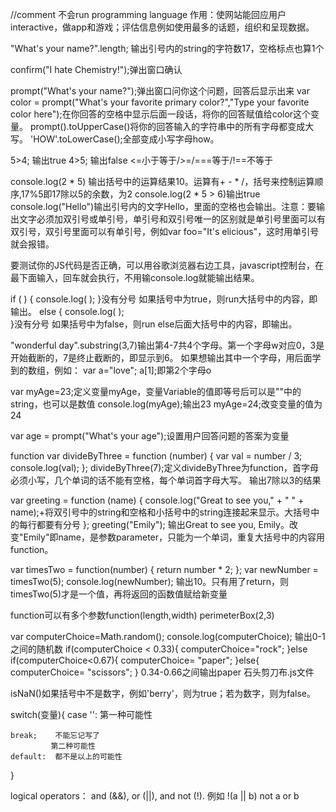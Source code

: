 //comment 不会run
programming language
作用：使网站能回应用户interactive，做app和游戏；评估信息例如使用最多的话题，组织和呈现数据。

"What's your name?".length; 输出引号内的string的字符数17，空格标点也算1个

confirm("I hate Chemistry!");弹出窗口确认

prompt("What's your name?");弹出窗口问你这个问题，回答后显示出来
var color = prompt("What's your favorite primary color?","Type your favorite color here");在你回答的空格中显示后面一段话，将你的回答赋值给color这个变量。
prompt().toUpperCase()将你的回答输入的字符串中的所有字母都变成大写。
'HOW'.toLowerCase();全部变成小写字母how。

5>4; 输出true 4>5; 输出false <=小于等于/>=/===等于/!==不等于

console.log(2 * 5) 输出括号中的运算结果10。运算有+ - * /，括号来控制运算顺序,17%5即17除以5的余数，为2
console.log(2 * 5 > 6)输出true
console.log("Hello")输出引号内的文字Hello，里面的空格也会输出。注意：要输出文字必须加双引号或单引号，单引号和双引号唯一的区别就是单引号里面可以有双引号，双引号里面可以有单引号，例如var foo="It's elicious"，这时用单引号就会报错。

要测试你的JS代码是否正确，可以用谷歌浏览器右边工具，javascript控制台，在最下面输入，回车就会执行，不用输console.log就能输出结果。

if ( ) {
    console.log( );
}没有分号
如果括号中为true，则run大括号中的内容，即输出。
else {
    console.log( );  
}没有分号
如果括号中为false，则run else后面大括号中的内容，即输出。

"wonderful day".substring(3,7)输出第4-7共4个字母。第一个字母w对应0，3是开始截断的，7是终止截断的，即显示到6。
如果想输出其中一个字母，用后面学到的数组，例如：
var a="love";
a[1];即第2个字母o

var myAge=23;定义变量myAge，变量Variable的值即等号后可以是""中的string，也可以是数值
console.log(myAge);输出23
myAge=24;改变变量的值为24

var age = prompt("What's your age");设置用户回答问题的答案为变量


function
var divideByThree = function (number) {
    var val = number / 3;
    console.log(val);
};
divideByThree(7);定义divideByThree为function，首字母必须小写，几个单词的话不能有空格，每个单词首字母大写。
输出7除以3的结果

var greeting = function (name) {
    console.log("Great to see you," + " " + name);+将双引号中的string和空格和小括号中的string连接起来显示。大括号中的每行都要有分号
};
greeting("Emily");
输出Great to see you, Emily。改变"Emily"即name，是参数parameter，只能为一个单词，重复大括号中的内容用function。

var timesTwo = function(number) {
    return number * 2;
};
var newNumber = timesTwo(5);
console.log(newNumber);
输出10。只有用了return，则timesTwo(5)才是一个值，再将返回的函数值赋给新变量

function可以有多个参数function(length,width)  perimeterBox(2,3)

var computerChoice=Math.random();
console.log(computerChoice);
输出0-1之间的随机数
if(computerChoice < 0.33){
    computerChoice="rock";
}else if(computerChoice<0.67){
    computerChoice=  "paper";
}else{
    computerChoice= "scissors";
}
0.34-0.66之间输出paper
石头剪刀布.js文件


isNaN()如果括号中不是数字，例如'berry'，则为true；若为数字，则为false。


switch(变量){
	case '':  第一种可能性

	break;    不能忘记写了
	         第二种可能性
	default:  都不是以上的可能性

}

logical operators：
and (&&), or (||), and not (!).
例如 !(a || b) not a or b


